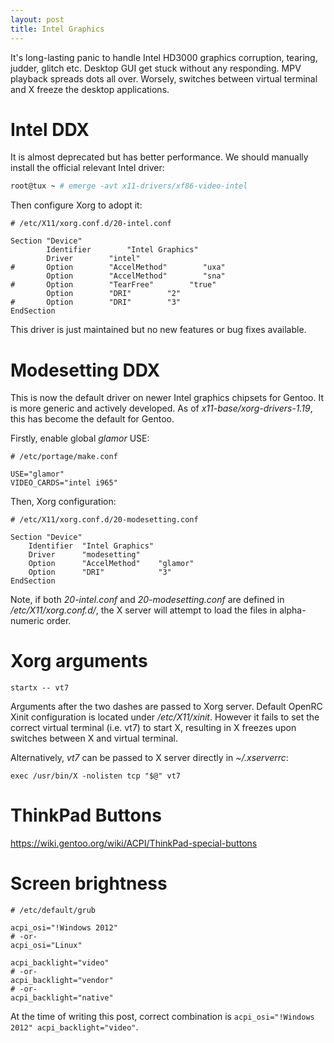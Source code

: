 ```yaml
---
layout: post
title: Intel Graphics
---
```


It's long-lasting panic to handle Intel HD3000 graphics corruption, tearing, judder, glitch etc. Desktop GUI get stuck without any responding. MPV playback spreads dots all over. Worsely, switches between virtual terminal and X freeze the desktop applications.

# Intel DDX

It is almost deprecated but has better performance. We should manually install the official relevant Intel driver:

```bash
root@tux ~ # emerge -avt x11-drivers/xf86-video-intel
```

Then configure Xorg to adopt it:

```
# /etc/X11/xorg.conf.d/20-intel.conf

Section "Device"
        Identifier        "Intel Graphics"
        Driver        "intel"
#       Option        "AccelMethod"        "uxa"
        Option        "AccelMethod"        "sna"
#       Option        "TearFree"        "true"
        Option        "DRI"        "2"
#       Option        "DRI"        "3"
EndSection
```

This driver is just maintained but no new features or bug fixes available.

# Modesetting DDX

This is now the default driver on newer Intel graphics chipsets for Gentoo. It is more generic and actively developed. As of *x11-base/xorg-drivers-1.19*, this has become the default for Gentoo.

Firstly, enable global *glamor* USE:

```
# /etc/portage/make.conf

USE="glamor"
VIDEO_CARDS="intel i965"
```

Then, Xorg configuration:

```
# /etc/X11/xorg.conf.d/20-modesetting.conf

Section "Device"
    Identifier  "Intel Graphics"
    Driver      "modesetting"
    Option      "AccelMethod"    "glamor"
    Option      "DRI"            "3"
EndSection
```

Note, if both *20-intel.conf* and *20-modesetting.conf* are defined in */etc/X11/xorg.conf.d/*, the X server will attempt to load the files in alpha-numeric order. 

# Xorg arguments

```shell
startx -- vt7
```

Arguments after the two dashes are passed to Xorg server. Default OpenRC Xinit configuration is located under */etc/X11/xinit*. However it fails to set the correct virtual terminal (i.e. vt7) to start X, resulting in X freezes upon switches between X and virtual terminal.

Alternatively, *vt7* can be passed to X server directly in *~/.xserverrc*:

```shell
exec /usr/bin/X -nolisten tcp "$@" vt7
```

# ThinkPad Buttons

https://wiki.gentoo.org/wiki/ACPI/ThinkPad-special-buttons

# Screen brightness

```
# /etc/default/grub

acpi_osi="!Windows 2012"
# -or-
acpi_osi="Linux"

acpi_backlight="video"
# -or-
acpi_backlight="vendor"
# -or-
acpi_backlight="native"
```

At the time of writing this post, correct combination is `acpi_osi="!Windows 2012" acpi_backlight="video"`.
